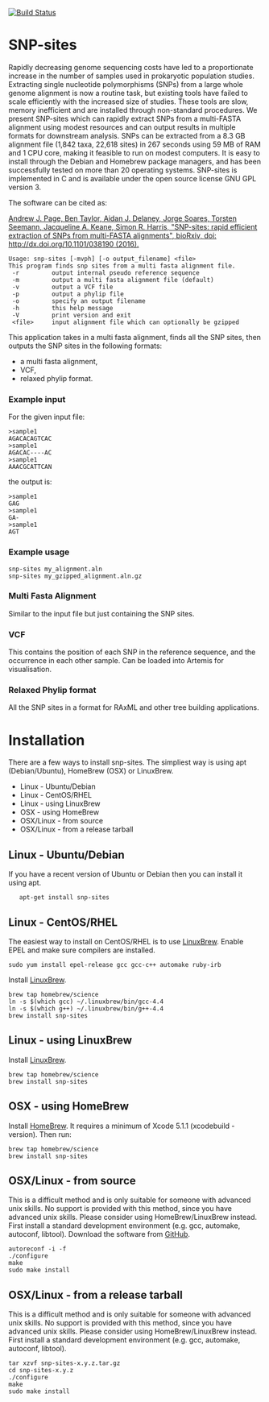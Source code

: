 [![Build Status](https://travis-ci.org/sanger-pathogens/snp-sites.png?branch=master)](https://travis-ci.org/sanger-pathogens/snp-sites)
# SNP-sites
Rapidly decreasing genome sequencing costs have led to a proportionate increase in the number of samples used in prokaryotic population studies. Extracting single nucleotide polymorphisms (SNPs) from a large whole genome alignment is now a routine task, but existing tools have failed to scale efficiently with the increased size of studies. These tools are slow, memory inefficient and are installed through non-standard procedures. We present SNP-sites which can rapidly extract SNPs from a multi-FASTA alignment using modest resources and can output results in multiple formats for downstream analysis. SNPs can be extracted from a 8.3 GB alignment file (1,842 taxa, 22,618 sites) in 267 seconds using 59 MB of RAM and 1 CPU core, making it feasible to run on modest computers. It is easy to install through the Debian and Homebrew package managers, and has been successfully tested on more than 20 operating systems. SNP-sites is implemented in C and is available under the open source license GNU GPL version 3.

The software can be cited as:

[Andrew J. Page, Ben Taylor, Aidan J. Delaney, Jorge Soares, Torsten Seemann, Jacqueline A. Keane, Simon R. Harris, "SNP-sites: rapid efficient extraction of SNPs from multi-FASTA alignments", bioRxiv, doi: http://dx.doi.org/10.1101/038190 (2016).](http://biorxiv.org/content/early/2016/01/29/038190)

```
Usage: snp-sites [-mvph] [-o output_filename] <file>
This program finds snp sites from a multi fasta alignment file.
 -r		    output internal pseudo reference sequence
 -m		    output a multi fasta alignment file (default)
 -v		    output a VCF file
 -p		    output a phylip file
 -o		    specify an output filename
 -h		    this help message
 -V		    print version and exit
 <file>		input alignment file which can optionally be gzipped
```

This application takes in a multi fasta alignment, finds all the SNP sites, then outputs the SNP sites in the following formats:

- a multi fasta alignment,
- VCF, 
- relaxed phylip format.

### Example input
For the given input file:
```
>sample1
AGACACAGTCAC
>sample1
AGACAC----AC
>sample1
AAACGCATTCAN
```
the output is:
```
>sample1
GAG
>sample1
GA-
>sample1
AGT
```

### Example usage

```
snp-sites my_alignment.aln
snp-sites my_gzipped_alignment.aln.gz
```

### Multi Fasta Alignment
Similar to the input file but just containing the SNP sites.

### VCF
This contains the position of each SNP in the reference sequence, and the occurrence in each other sample. Can be loaded into Artemis for visualisation.

### Relaxed Phylip format
All the SNP sites in a format for RAxML and other tree building applications.

# Installation
There are a few ways to install snp-sites. The simpliest way is using apt (Debian/Ubuntu), HomeBrew (OSX) or LinuxBrew.

* Linux - Ubuntu/Debian
* Linux - CentOS/RHEL
* Linux - using LinuxBrew
* OSX - using HomeBrew
* OSX/Linux - from source
* OSX/Linux - from a release tarball

## Linux - Ubuntu/Debian
If you have a recent version of Ubuntu or Debian then you can install it using apt.
```
   apt-get install snp-sites
```

## Linux - CentOS/RHEL
The easiest way to install on CentOS/RHEL is to use [LinuxBrew](http://brew.sh/linuxbrew/). Enable EPEL and make sure compilers are installed.
```
sudo yum install epel-release gcc gcc-c++ automake ruby-irb
```
Install [LinuxBrew](http://brew.sh/linuxbrew/).
```
brew tap homebrew/science
ln -s $(which gcc) ~/.linuxbrew/bin/gcc-4.4
ln -s $(which g++) ~/.linuxbrew/bin/g++-4.4
brew install snp-sites
```

## Linux - using LinuxBrew
Install [LinuxBrew](http://brew.sh/linuxbrew/).
```
brew tap homebrew/science
brew install snp-sites
```

## OSX - using HomeBrew
Install [HomeBrew](http://brew.sh/). It requires a minimum of Xcode 5.1.1 (xcodebuild -version). Then run:
```
brew tap homebrew/science
brew install snp-sites
```
## OSX/Linux - from source
This is a difficult method and is only suitable for someone with advanced unix skills. No support is provided with this method, since you have advanced unix skills. Please consider using HomeBrew/LinuxBrew instead. First install a standard development environment (e.g. gcc, automake, autoconf, libtool). Download the software from [GitHub](https://github.com/sanger-pathogens/snp-sites).

```
autoreconf -i -f
./configure
make
sudo make install
```

## OSX/Linux - from a release tarball
This is a difficult method and is only suitable for someone with advanced unix skills. No support is provided with this method, since you have advanced unix skills. Please consider using HomeBrew/LinuxBrew instead. First install a standard development environment (e.g. gcc, automake, autoconf, libtool).

```
tar xzvf snp-sites-x.y.z.tar.gz
cd snp-sites-x.y.z
./configure
make
sudo make install
```


